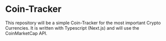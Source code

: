 # Coin-Tracker

This repository will be a simple Coin-Tracker for the most important Crypto Currencies.
It is written with Typescript (Next.js) and will use the CoinMarketCap API.